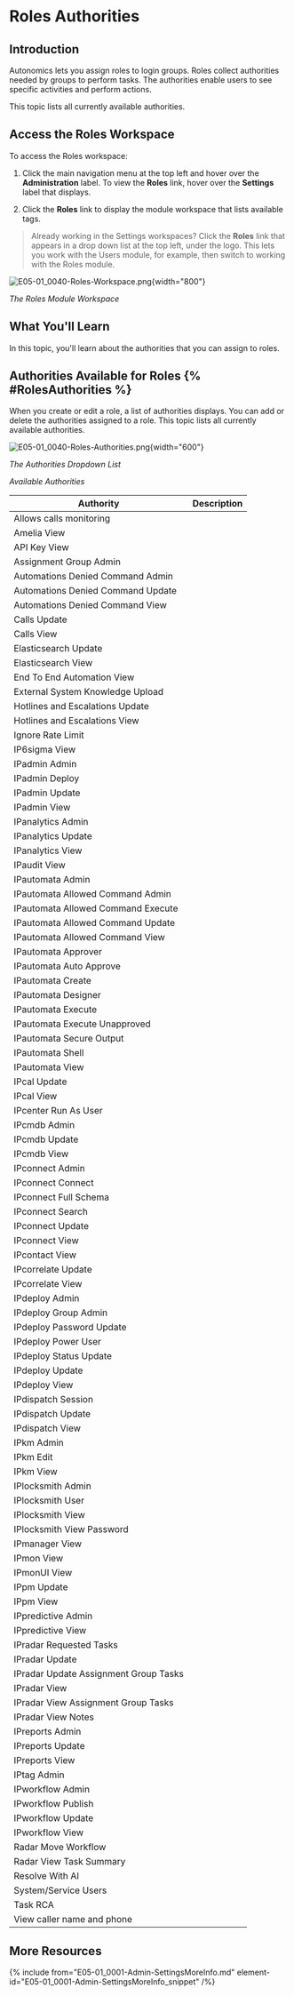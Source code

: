 # Roles Authorities

## Introduction

Autonomics lets you assign roles to login groups. Roles collect authorities needed by groups to perform tasks. The authorities enable users to see specific activities and perform actions.

This topic lists all currently available authorities.


## Access the Roles Workspace

To access the Roles workspace:

1. Click the main navigation menu at the top left and hover over the **Administration** label. To view the **Roles** link, hover over the **Settings** label that displays.

2. Click the **Roles** link to display the module workspace that lists available tags.

> Already working in the Settings workspaces? Click the **Roles** link that appears in a drop down list at the top left, under the logo. This lets you work with the Users module, for example, then switch to working with the Roles module.

![E05-01_0040-Roles-Workspace.png](E05-01_0040-Roles-Workspace.png){width="800"}

*The Roles Module Workspace*

## What You'll Learn

In this topic, you'll learn about the authorities that you can assign to roles.


## Authorities Available for Roles {% #RolesAuthorities %}

When you create or edit a role, a list of authorities displays. You can add or delete the authorities assigned to a role. This topic lists all currently available authorities.

![E05-01_0040-Roles-Authorities.png](E05-01_0040-Roles-Authorities.png){width="600"}

*The Authorities Dropdown List*

*Available Authorities*

| Authority | Description |
|-----------|---------|
| Allows calls monitoring|         |
| Amelia View|         |
| API Key View|         |
| Assignment Group Admin|         |
| Automations Denied Command Admin|         |
| Automations Denied Command Update|         |
| Automations Denied Command View|         |
| Calls Update|         |
| Calls View|         |
| Elasticsearch Update|         |
| Elasticsearch View|         |
| End To End Automation View|         |
| External System Knowledge Upload|         |
| Hotlines and Escalations Update|         |
| Hotlines and Escalations View|         |
| Ignore Rate Limit|         |
| IP6sigma View|         |
| IPadmin Admin|         |
| IPadmin Deploy|         |
| IPadmin Update|         |
| IPadmin View|         |
| IPanalytics Admin|         |
| IPanalytics Update|         |
| IPanalytics View|         |
| IPaudit View|         |
| IPautomata Admin|         |
| IPautomata Allowed Command Admin|         |
| IPautomata Allowed Command Execute|         |
| IPautomata Allowed Command Update|         |
| IPautomata Allowed Command View|         |
| IPautomata Approver|         |
| IPautomata Auto Approve|         |
| IPautomata Create|         |
| IPautomata Designer|         |
| IPautomata Execute|         |
| IPautomata Execute Unapproved|         |
| IPautomata Secure Output|         |
| IPautomata Shell|         |
| IPautomata View|         |
| IPcal Update|         |
| IPcal View|         |
| IPcenter Run As User|         |
| IPcmdb Admin|         |
| IPcmdb Update|         |
| IPcmdb View|         |
| IPconnect Admin|         |
| IPconnect Connect|         |
| IPconnect Full Schema|         |
| IPconnect Search|         |
| IPconnect Update|         |
| IPconnect View|         |
| IPcontact View|         |
| IPcorrelate Update|         |
| IPcorrelate View|         |
| IPdeploy Admin|         |
| IPdeploy Group Admin|         |
| IPdeploy Password Update|         |
| IPdeploy Power User|         |
| IPdeploy Status Update|         |
| IPdeploy Update|         |
| IPdeploy View|         |
| IPdispatch Session|         |
| IPdispatch Update|         |
| IPdispatch View|         |
| IPkm Admin|         |
| IPkm Edit|         |
| IPkm View|         |
| IPlocksmith Admin|         |
| IPlocksmith User|         |
| IPlocksmith View|         |
| IPlocksmith View Password|         |
| IPmanager View|         |
| IPmon View|         |
| IPmonUI View|         |
| IPpm Update|         |
| IPpm View|         |
| IPpredictive Admin|         |
| IPpredictive View|         |
| IPradar Requested Tasks|         |
| IPradar Update|         |
| IPradar Update Assignment Group Tasks|         |
| IPradar View|         |
| IPradar View Assignment Group Tasks|         |
| IPradar View Notes|         |
| IPreports Admin|         |
| IPreports Update|         |
| IPreports View|         |
| IPtag Admin|         |
| IPworkflow Admin|         |
| IPworkflow Publish|         |
| IPworkflow Update|         |
| IPworkflow View|         |
| Radar Move Workflow|         |
| Radar View Task Summary|         |
| Resolve With AI|         |
| System/Service Users|         |
| Task RCA|         |
| View caller name and phone




## More Resources

{% include from="E05-01_0001-Admin-SettingsMoreInfo.md" element-id="E05-01_0001-Admin-SettingsMoreInfo_snippet" /%}
